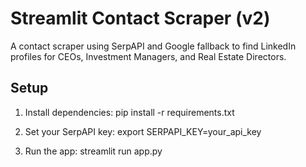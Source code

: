 # Streamlit Contact Scraper (v2)

A contact scraper using SerpAPI and Google fallback to find LinkedIn profiles for CEOs, Investment Managers, and Real Estate Directors.

## Setup
1. Install dependencies:
   pip install -r requirements.txt

2. Set your SerpAPI key:
   export SERPAPI_KEY=your_api_key

3. Run the app:
   streamlit run app.py
